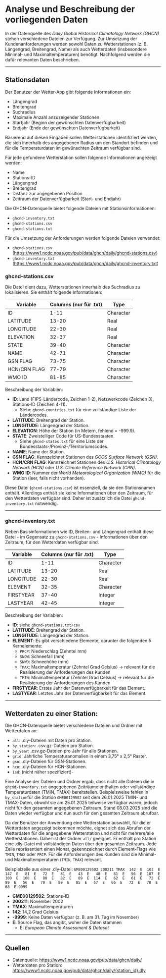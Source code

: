 # Analyse und Beschreibung der vorliegenden Daten

In der Datenquelle des *Daily Global Historical Climatology Network (GHCN)* stehen verschiedene Dateien zur Verfügung.
Zur Umsetzung der Kundenanforderungen werden sowohl Daten zu Wetterstationen (z. B. Längengrad, Breitengrad, Name) als auch Wetterdaten (insbesondere Minimal- und Maximaltemperaturen) benötigt.
Nachfolgend werden die dafür relevanten Daten beschrieben.

---

## Stationsdaten

Der Benutzer der Wetter-App gibt folgende Informationen ein:
- Längengrad
- Breitengrad
- Suchradius 
- Maximale Anzahl anzuzeigender Stationen
- Startjahr (Beginn der gewünschten Datenverfügbarkeit)
- Endjahr (Ende der gewünschten Datenverfügbarkeit)

Basierend auf diesen Eingaben sollen Wetterstationen identifiziert werden, die sich innerhalb des angegebenen Radius um den Standort befinden und für die Temperaturdaten im gewünschten Zeitraum verfügbar sind.

Für jede gefundene Wetterstation sollen folgende Informationen angezeigt werden:
- Name
- Stations-ID
- Längengrad
- Breitengrad
- Distanz zur angegebenen Position
- Zeitraum der Datenverfügbarkeit (Start- und Endjahr)

Die GHCN-Datenquelle bietet folgende Dateien mit Stationsinformationen:
- `ghcnd-inventory.txt`
- `ghcnd-stations.csv`
- `ghcnd-stations.txt`

Für die Umsetzung der Anforderungen werden folgende Dateien verwendet:
- `ghcnd-stations.csv` (https://www1.ncdc.noaa.gov/pub/data/ghcn/daily/ghcnd-stations.csv)
- `ghcnd-inventory.txt` (https://www1.ncdc.noaa.gov/pub/data/ghcn/daily/ghcnd-inventory.txt)

### ghcnd-stations.csv

Die Datei dient dazu, Wetterstationen innerhalb des Suchradius zu lokalisieren. Sie enthält folgende Informationen:

| **Variable**   | **Columns (nur für .txt)** | **Type**     |
|-----------------|----------------------------|--------------|
| ID             | 1-11                       | Character    |
| LATITUDE       | 13-20                      | Real         |
| LONGITUDE      | 22-30                      | Real         |
| ELEVATION      | 32-37                      | Real         |
| STATE          | 39-40                      | Character    |
| NAME           | 42-71                      | Character    |
| GSN FLAG       | 73-75                      | Character    |
| HCN/CRN FLAG   | 77-79                      | Character    |
| WMO ID         | 81-85                      | Character    |

Beschreibung der Variablen:

- **ID**: Land (FIPS-Ländercode, Zeichen 1-2), Netzwerkcode (Zeichen 3), Stations-ID (Zeichen 4-11).
  - Siehe `ghcnd-countries.txt` für eine vollständige Liste der Ländercodes.
- **LATITUDE**: Breitengrad der Station.
- **LONGITUDE**: Längengrad der Station.
- **ELEVATION**: Höhe der Station (in Metern, fehlend = -999.9).
- **STATE**: Zweistelliger Code für US-Bundesstaaten.
  -  Siehe `ghcnd-states.txt` für eine Liste der Bundesstaats-/Provinz-/Territoriumscodes.
- **NAME**: Name der Station.
- **GSN FLAG**: Kennzeichnet Stationen des *GCOS Surface Network (GSN)*.
- **HCN/CRN FLAG**: Kennzeichnet Stationen des *U.S. Historical Climatology Network (HCN)* oder *U.S. Climate Reference Network (CRN)*.
- **WMO ID**: Nummer der *World Meteorological Organization (WMO)* für die Station (leer, falls nicht vorhanden).

Diese Datei (`ghcnd-stations.csv`) ist essenziell, da sie den Stationsnamen enthält. Allerdings enthält sie keine Informationen über den Zeitraum, für den Wetterdaten verfügbar sind.
Daher ist zusätzlich die Datei `ghcnd-inventory.txt` notwendig.

---

### ghcnd-inventory.txt

Neben Basisinformationen wie ID, Breiten- und Längengrad enthält diese Datei - im Gegensatz zu `ghcnd-stations.csv` - Informationen über den Zeitraum, für den Wetterdaten verfügbar sind.

| **Variable** | **Columns (nur für .txt)** | Type       |
|--------------|----------------------------|------------|
| ID           | 1-11                       | Character  |
| LATITUDE     | 13-20                      | Real       |
| LONGITUDE    | 22-30                      | Real       |
| ELEMENT      | 32-35                      | Character  |
| FIRSTYEAR    | 37-40                      | Integer    |
| LASTYEAR     | 42-45                      | Integer    |


Beschreibung der Variablen:

- **ID**: siehe `ghcnd-stations.txt/csv`
- **LATITUDE**: Breitengrad der Station.
- **LONGITUDE**: Längengrad der Station.
- **ELEMENT**: Es gibt verschiedene Elemente, darunter die folgenden 5 Kernelemente:
  - `PRCP`: Niederschlag (Zehntel mm)
  - `SNOW`: Schneefall (mm)
  - `SNWD`: Schneehöhe (mm)
  - `TMAX`: Maximaltemperatur (Zehntel Grad Celsius) → relevant für die Realisierung der Anforderungen des Kunden
  - `TMIN`: Minimaltemperatur (Zehntel Grad Celsius) → relevant für die Realisierung der Anforderungen des Kunden
- **FIRSTYEAR**: Erstes Jahr der Datenverfügbarkeit für das Element.
- **LASTYEAR**: Letztes Jahr der Datenverfügbarkeit für das Element.

---

## Wetterdaten zu einer Station:

Die GHCN-Datenquelle bietet verschiedene Dateien und Ordner mit Wetterdaten an:

- `all`: .dly-Dateien mit Daten pro Station.
- `by_station`: .csv.gz-Dateien pro Station.
- `by_year`: .csv.gz-Dateien pro Jahr für alle Stationen.
- `grid`: Jährliche Temperaturanomalien in einem 3,75° x 2,5° Raster.
- `gsn`: .dly-Dateien für GSN-Stationen.
- `hcn`: .dly-Dateien für HCN-Stationen.
- `isd`: (nicht näher spezifiziert)-

Eine Analyse der Dateien und Ordner ergab, dass nicht alle Dateien die in `ghcnd-inventory.txt` angegebenen Zeiträume enthalten oder vollständige Temperaturdaten (TMIN, TMAX) bereitstellen. Beispielsweise fehlen in `by_station`für die
Station `GME00129502` seit dem 26.01.2025 TMIN- und TMAX-Daten, obwohl sie am 25.01.2025 teilweise verfügbar waren, jedoch nicht für den gesamten angegebenen Zeitraum. Stand 08.03.2025 sind die Daten wieder verfügbar und nun auch für den gesamten Zeitraum abrufbar.

Da der Benutzer der Anwendung eine Wetterstation auswählt, für die er Wetterdaten angezeigt bekommen möchte, eignet sich das Abrufen der Wetterdaten für die angegebene Wetterstation und nicht für mehrere/alle Wetterstationen.
Daher ist der Ordner `all/` geeignet. Er enthält pro Station eine .dly-Datei mit vollständigen Daten über den gesamten Zeitraum.
Jede Zeile repräsentiert einen Monat, gekennzeichnet durch Element-Flags wie `TMIN`, `TMAX` oder `PRCP`. Für die Anforderungen des Kunden sind die Minimal- und Maximaltemperaturen (`TMIN`, `TMAX`) relevant.

Beispielzeile aus einer .dly-Datei:
`GME00129502 200211 TMAX  142  E  103  E  147  E   81  E   72  E   81  E   43  E   48  E   81  E   56  E  107  E  100  E  100  E   80  E   82  E   89  E  114  E   62  E   61  E   72  E   89  E   56  E   70  E   89  E   85  E   67  E   66  E   72  E   78  E   68  E-9999`

- **GME00129502**: Stations-ID
- **200211**: November 2002
- **TMAX**: Maximaltemperaturen
- **142**: 14,2 Grad Celsius 
- **-9999**: Keine Daten verfügbar (z. B. am 31. Tag im November)
- **E**: Source Flag, das angibt, woher die Daten stammen
  - E: *European Climate Assessment & Dataset*

--- 

## Quellen

- Datenquelle: https://www1.ncdc.noaa.gov/pub/data/ghcn/daily/
- Wetterdaten pro Station: https://www1.ncdc.noaa.gov/pub/data/ghcn/daily/{station_id}.dly
